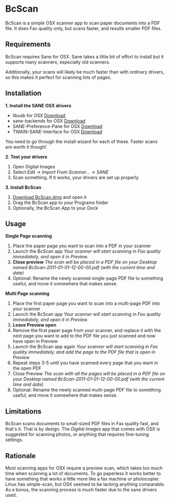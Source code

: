 BcScan
======

BcScan is a simple OSX scanner app to scan paper documents into a PDF file. It does Fax quality only, but scans faster, and results smaller PDF files.

Requirements
------------

BcScan requires Sane for OSX. Sane takes a little bit of effort to install but it supports many scanners, especially old scanners.

Additionally, your scans will likely be much faster than with ordinary drivers, so this makes it perfect for scanning lots of pages.

Installation
------------

**1. Install the SANE OSX drivers**

 * libusb for OSX [Download](http://capocasa.net/osx-sane-wrangler/?tool=libusb)
 * sane-backends for OSX [Download](http://capocasa.net/osx-sane-wrangler/?tool=sane-backends)
 * SANE-Preference-Pane for OSX [Download](http://capocasa.net/osx-sane-wrangler/?tool=SANE-Preference-Pane)
 * TWAIN-SANE-Interface for OSX [Download](http://capocasa.net/osx-sane-wrangler/?tool=TWAIN-SANE-Interface)

You need to go through the install wizard for each of these. Faster scans are worth it though!

**2. Test your drivers**

  1. Open Digital Images
  2. Select *Edit -> Import From Scanner... -> SANE*
  3. Scan something. If it works, your drivers are set up properly

**3. Install BcScan**

  1. [Download BcScan.dmg](BcScan.dmg?raw=true) and open it
  2. Drag the BcScan app to your Programs folder
  3. Optionally, the BcScan App to your Dock

Usage
-----

**Single Page scanning**

  1. Place the paper page you want to scan into a PDF in your scanner
  2. Launch the BcScan app _Your scanner will start scanning in Fax quality immediately, and open it in Preview._
  3. **Close preview** _The scan will be placed in a PDF file on your Desktop named BcScan-2011-01-01-12-00-00.pdf (with the current time and date)_
  4. Optional: Rename the newly scanned single-page PDF file to something useful, and move it somewhere that makes sense.

**Multi Page scanning**

  1. Place the first paper page you want to scan into a multi-page PDF into your scanner
  2. Launch the BcScan app *Your scanner will start scanning in Fax quality immediately, and open it in Preview.*
  3. **Leave Preview open**
  4. Remove the first paper page from your scanner, and replace it with the next page you want to add to the PDF file you just scanned and now have open in Preview
  5. Launch the BcScan app again *Your scanner will start scanning in Fax quality immediately, and add the page to the PDF file that is open in Preview*
  6. Repeat steps 3-5 until you have scanned every page that you want in the open PDF
  7. Close Preview _The scan with all the pages will be placed in a PDF file on your Desktop named BcScan-2011-01-01-12-00-00.pdf (with the current time and date)_
  8. Optional: Rename the newly scanned multi-page PDF file to something useful, and move it somewhere that makes sense.

Limitations
-----------

BcScan scans documents to small-sized PDF files in Fax quality fast, and that's it. That is by design. The _Digital Images_ app that comes with OSX is suggested for scanning photos, or anything that requires fine-tuning settings.

Rationale
---------

Most scanning apps for OSX require a preview scan, which takes too much time when scanning a lot of documents. To go paperless it works better to have something that works a little more like a fax machine or photocopier. Linux has simple-scan, but OSX seemed to be lacking anything comparable. As a bonus, the scanning process is much faster due to the sane drivers used.



